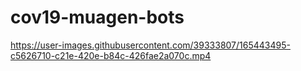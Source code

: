 # cov19-muagen-bots



https://user-images.githubusercontent.com/39333807/165443495-c5626710-c21e-420e-b84c-426fae2a070c.mp4

